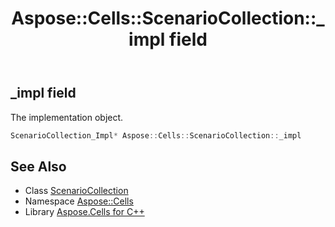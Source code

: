 ﻿---
title: Aspose::Cells::ScenarioCollection::_impl field
linktitle: _impl
second_title: Aspose.Cells for C++ API Reference
description: 'Aspose::Cells::ScenarioCollection::_impl field. The implementation object in C++.'
type: docs
weight: 1300
url: /cpp/aspose.cells/scenariocollection/_impl/
---
## _impl field


The implementation object.

```cpp
ScenarioCollection_Impl* Aspose::Cells::ScenarioCollection::_impl
```

## See Also

* Class [ScenarioCollection](../)
* Namespace [Aspose::Cells](../../)
* Library [Aspose.Cells for C++](../../../)
